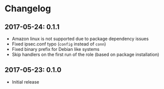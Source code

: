 # Changelog

## 2017-05-24: 0.1.1

  - Amazon linux is not supported due to package dependency issues
  - Fixed ipsec.conf typo (`config` instead of `conn`)
  - Fixed binary prefix for Debian like systems
  - Skip handlers on the first run of the role (based on package installation)

## 2017-05-23: 0.1.0

  - Initial release
 
